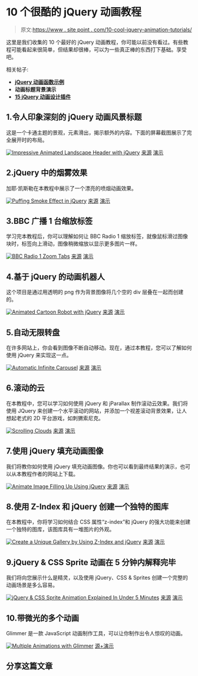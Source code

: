 # 10 个很酷的 jQuery 动画教程

> 原文:[https://www . site point . com/10-cool-jquery-animation-tutorials/](https://www.sitepoint.com/10-cool-jquery-animation-tutorials/)

这里是我们收集的 10 个最好的 jQuery 动画教程，你可能以前没有看过。有些教程可能看起来很简单，但结果却很棒，可以为一些真正棒的东西打下基础。享受吧。

相关帖子:

*   [**jQuery 动画函数示例**](http://www.jquery4u.com/function-demos/animate/)
*   **动画标题背景演示**
*   [**15 jQuery 动画设计插件**](http://www.jquery4u.com/plugins/15-jquery-designing-extended/)

## 1.令人印象深刻的 jQuery 动画风景标题

这是一个卡通主题的景观，元素滑出，揭示额外的内容。下面的屏幕截图展示了完全展开时的布局。

 [![Impressive Animated Landscape Header with jQuery](../Images/048a228bb6f09f669437435ad3ebd521.png)](http://buildinternet.com/2009/02/how-to-make-an-impressive-animated-landscape-header-with-jquery/) 
[来源](http://buildinternet.com/2009/02/how-to-make-an-impressive-animated-landscape-header-with-jquery/)
[演示](http://buildinternet.com/live/landscape-header/landscape-header.htm)

## 2.jQuery 中的烟雾效果

加耶·凯斯勒在本教程中展示了一个漂亮的喷烟动画效果。

 [![Puffing Smoke Effect in jQuery](../Images/eab196b2987513bfaac1ed38a31126cb.png)](http://www.gayadesign.com/diy/puffing-smoke-effect-in-jquery/) 
[来源](http://www.gayadesign.com/diy/puffing-smoke-effect-in-jquery/)
[演示](http://www.gayadesign.com/scripts/smokeeffect/)

## 3.BBC 广播 1 台缩放标签

学习完本教程后，你可以理解如何让 BBC Radio 1 缩放标签，就像鼠标滑过图像块时，标签向上滑动，图像稍微缩放以显示更多图片一样。

 [![BBC Radio 1 Zoom Tabs](../Images/3a87589c80c93d983e6cc9629947a3ea.png)](http://jqueryfordesigners.com/bbc-radio-1-zoom-tabs/) 
[来源](http://jqueryfordesigners.com/bbc-radio-1-zoom-tabs/)
[演示](http://jqueryfordesigners.com/demo/radio1.html)

## 4.基于 jQuery 的动画机器人

这个项目是通过用透明的 png 作为背景图像将几个空的 div 层叠在一起而创建的。

 [![Animated Cartoon Robot with jQuery](../Images/4b3b6a98e688af7bb8e41b0bcc050ce0.png)](http://css-tricks.com/1660-jquery-robot/) 
[来源](http://css-tricks.com/1660-jquery-robot/)
[演示](http://robot.anthonycalzadilla.com/)

## 5.自动无限转盘

在许多网站上，你会看到图像不断自动移动。现在，通过本教程，您可以了解如何使用 jQuery 来实现这一点。

 [![Automatic Infinite Carousel](../Images/11d00e3dfe53ee79bdbab58112e73eb4.png)](http://jqueryfordesigners.com/automatic-infinite-carousel/) 
[来源](http://jqueryfordesigners.com/automatic-infinite-carousel/)
[演示](http://jqueryfordesigners.com/demo/infinite-carousel-loop.html)

## 6.滚动的云

在本教程中，您可以学习如何使用 jQuery 和 jParallax 制作滚动云效果。我们将使用 JQuery 来创建一个水平滚动的网站，并添加一个视差滚动背景效果，让人想起老式的 2D 平台游戏，如刺猬索尼克。

 [![Scrolling Clouds](../Images/629c563d9dc4dcb8bb3099e6d575ba27.png)](http://blog.themeforest.net/tutorials/create-a-funky-parallax-background-effect-using-jquery/) 
[来源](http://blog.themeforest.net/tutorials/create-a-funky-parallax-background-effect-using-jquery/)
[演示](http://themeforest.s3.amazonaws.com/116_parallax/tutorial-source-files/tut-index.html)

## 7.使用 jQuery 填充动画图像

我们将教你如何使用 jQuery 填充动画图像。你也可以看到最终结果的演示，也可以从本教程作者的网站上下载。

 [![Animate Image Filling Up Using jQuery](../Images/dc52017210359522162af2df8602386c.png)](http://buildinternet.com/2009/06/animate-image-filling-up-using-jquery/) 
[来源](http://buildinternet.com/2009/06/animate-image-filling-up-using-jquery/)
[演示](http://buildinternet.com/live/imagefill/)

## 8.使用 Z-Index 和 jQuery 创建一个独特的图库

在本教程中，你将学习如何结合 CSS 属性“z-index”和 jQuery 的强大功能来创建一个独特的图库，该图库具有一堆图片的外观。

 [![Create a Unique Gallery by Using Z-Index and jQuery](../Images/e3adb20ad09aca1918bf6dc43e8cdcab.png)](http://usejquery.com/posts/3/create-a-unique-gallery-by-using-z-index-and-jquery) 
[来源](http://usejquery.com/posts/3/create-a-unique-gallery-by-using-z-index-and-jquery)
[演示](http://demos.usejquery.com/03_z-index_gallery/)

## 9.jQuery & CSS Sprite 动画在 5 分钟内解释完毕

我们将向您展示什么是精灵，以及使用 jQuery、CSS & Sprites 创建一个完整的动画场景是多么容易。

 [![jQuery & CSS Sprite Animation Explained In Under 5 Minutes](../Images/48d8945712b954d13882daf92ccc1900.png)](http://addyosmani.com/blog/jquery-sprite-animation/) 
[来源](http://addyosmani.com/blog/jquery-sprite-animation/)
[演示](http://www.addyosmani.com/resources/sprites/demo.html)

## 10.带微光的多个动画

Glimmer 是一款 JavaScript 动画制作工具，可以让你制作出令人惊叹的动画。

 [![Multiple Animations with Glimmer](../Images/ebd3f293e30cec9162aa475a1550d563.png)](http://visitmix.com/labs/glimmer/) 
[源+演示](http://visitmix.com/labs/glimmer/)

## 分享这篇文章